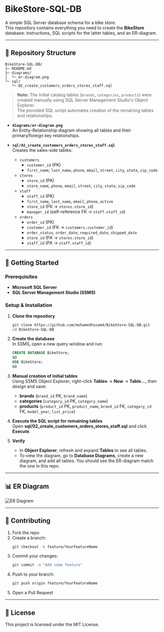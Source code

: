 # BikeStore-SQL-DB

A simple SQL Server database schema for a bike store.  
This repository contains everything you need to create the **BikeStore** database: instructions, SQL scripts for the latter tables, and an ER-diagram.

---

## 📁 Repository Structure

```
BikeStore-SQL-DB/
├─ README.md
├─ diagrams/
│  └─ er-diagram.png
└─ sql/
   └─ 02_create_customers_orders_stores_staff.sql
```

> **Note:** The initial catalog tables (`brands`, `categories`, `products`) were created manually using SQL Server Management Studio's Object Explorer.  
> The provided SQL script automates creation of the remaining tables and relationships.

- **`diagrams/er-diagram.png`**  
  An Entity–Relationship diagram showing all tables and their primary/foreign key relationships.

- **`sql/02_create_customers_orders_stores_staff.sql`**  
  Creates the sales-side tables:
  - `customers`  
    - `customer_id` (PK)  
    - `first_name`, `last_name`, `phone`, `email`, `street`, `city`, `state`, `zip_code`
  - `stores`  
    - `store_id` (PK)  
    - `store_name`, `phone`, `email`, `street`, `city`, `state`, `zip_code`
  - `staff`  
    - `staff_id` (PK)  
    - `first_name`, `last_name`, `email`, `phone`, `active`  
    - `store_id` (FK → `stores.store_id`)  
    - `manager_id` (self-reference FK → `staff.staff_id`)
  - `orders`  
    - `order_id` (PK)  
    - `customer_id` (FK → `customers.customer_id`)  
    - `order_status`, `order_date`, `required_date`, `shipped_date`  
    - `store_id` (FK → `stores.store_id`)  
    - `staff_id` (FK → `staff.staff_id`)

---

## 🚀 Getting Started

### Prerequisites

- **Microsoft SQL Server**  
- **SQL Server Management Studio (SSMS)**

### Setup & Installation

1. **Clone the repository**  
   ```bash
   git clone https://github.com/mohamedhosam4/BikeStore-SQL-DB.git
   cd BikeStore-SQL-DB
   ```

2. **Create the database**  
   In SSMS, open a new query window and run:
   ```sql
   CREATE DATABASE BikeStore;
   GO
   USE BikeStore;
   GO
   ```

3. **Manual creation of initial tables**  
   Using SSMS Object Explorer, right-click **Tables** → **New** → **Table...**, then design and save:
   - **brands** (`brand_id` PK, `brand_name`)
   - **categories** (`category_id` PK, `category_name`)
   - **products** (`product_id` PK, `product_name`, `brand_id` FK, `category_id` FK, `model_year`, `list_price`)

4. **Execute the SQL script for remaining tables**  
   Open **sql/02_create_customers_orders_stores_staff.sql** and click **Execute**.

5. **Verify**  
   - In **Object Explorer**, refresh and expand **Tables** to see all tables.  
   - To view the diagram, go to **Database Diagrams**, create a new diagram, and add all tables. You should see the ER-diagram match the one in this repo.

---

## 📊 ER Diagram

![ER Diagram](diagrams/er-diagram.png)

---

## 🤝 Contributing

1. Fork the repo  
2. Create a branch:  
   ```bash
   git checkout -b feature/YourFeatureName
   ```
3. Commit your changes:  
   ```bash
   git commit -m "Add some feature"
   ```
4. Push to your branch:  
   ```bash
   git push origin feature/YourFeatureName
   ```
5. Open a Pull Request

---

## 📜 License

This project is licensed under the MIT License.

